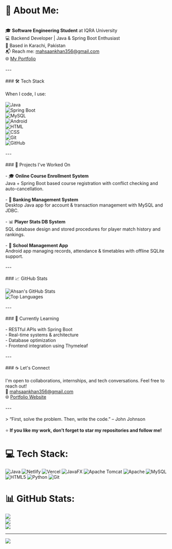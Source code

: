 # 💫 About Me:
<br>🎓 **Software Engineering Student** at IQRA University  <br>💻 Backend Developer | Java & Spring Boot Enthusiast  <br>📍 Based in Karachi, Pakistan  <br>📬 Reach me: mahsaankhan356@gmail.com  <br>🌐 [My Portfolio](https://dev-portfolio-u.netlify.app/)<br><br>---<br><br>### 🛠️ Tech Stack<br><br>When I code, I use:<br><br>![Java](https://img.shields.io/badge/Java-ED8B00?style=for-the-badge&logo=java&logoColor=white)<br>![Spring Boot](https://img.shields.io/badge/Spring_Boot-6DB33F?style=for-the-badge&logo=spring-boot&logoColor=white)<br>![MySQL](https://img.shields.io/badge/MySQL-005C84?style=for-the-badge&logo=mysql&logoColor=white)<br>![Android](https://img.shields.io/badge/Android-3DDC84?style=for-the-badge&logo=android&logoColor=white)<br>![HTML](https://img.shields.io/badge/HTML5-E34F26?style=for-the-badge&logo=html5&logoColor=white)<br>![CSS](https://img.shields.io/badge/CSS3-1572B6?style=for-the-badge&logo=css3&logoColor=white)<br>![Git](https://img.shields.io/badge/Git-F05032?style=for-the-badge&logo=git&logoColor=white)<br>![GitHub](https://img.shields.io/badge/GitHub-181717?style=for-the-badge&logo=github&logoColor=white)<br><br>---<br><br>### 🚀 Projects I’ve Worked On<br><br>- 🎓 **Online Course Enrollment System**  <br>  Java + Spring Boot based course registration with conflict checking and auto-cancellation.<br><br>- 🏦 **Banking Management System**  <br>  Desktop Java app for account & transaction management with MySQL and JDBC.<br><br>- 📊 **Player Stats DB System**  <br>  SQL database design and stored procedures for player match history and rankings.<br><br>- 📱 **School Management App**  <br>  Android app managing records, attendance & timetables with offline SQLite support.<br><br>---<br><br>### 📈 GitHub Stats<br><br>![Ahsan's GitHub Stats](https://github-readme-stats.vercel.app/api?username=Ahsankhan-creator&show_icons=true&theme=dark&count_private=true)<br>![Top Languages](https://github-readme-stats.vercel.app/api/top-langs/?username=Ahsankhan-creator&layout=compact&theme=dark)<br><br>---<br><br>### 🧠 Currently Learning<br><br>- RESTful APIs with Spring Boot  <br>- Real-time systems & architecture  <br>- Database optimization  <br>- Frontend integration using Thymeleaf<br><br>---<br><br>### ☕ Let's Connect<br><br>I'm open to collaborations, internships, and tech conversations. Feel free to reach out!  <br>📧 [mahsaankhan356@gmail.com](mailto:mahsaankhan356@gmail.com)  <br>🌐 [Portfolio Website](https://dev-portfolio-u.netlify.app/)<br><br>---<br><br>> “First, solve the problem. Then, write the code.” – John Johnson<br><br>⭐ **If you like my work, don’t forget to star my repositories and follow me!**


# 💻 Tech Stack:
![Java](https://img.shields.io/badge/java-%23ED8B00.svg?style=for-the-badge&logo=openjdk&logoColor=white) ![Netlify](https://img.shields.io/badge/netlify-%23000000.svg?style=for-the-badge&logo=netlify&logoColor=#00C7B7) ![Vercel](https://img.shields.io/badge/vercel-%23000000.svg?style=for-the-badge&logo=vercel&logoColor=white) ![JavaFX](https://img.shields.io/badge/javafx-%23FF0000.svg?style=for-the-badge&logo=javafx&logoColor=white) ![Apache Tomcat](https://img.shields.io/badge/apache%20tomcat-%23F8DC75.svg?style=for-the-badge&logo=apache-tomcat&logoColor=black) ![Apache](https://img.shields.io/badge/apache-%23D42029.svg?style=for-the-badge&logo=apache&logoColor=white) ![MySQL](https://img.shields.io/badge/mysql-4479A1.svg?style=for-the-badge&logo=mysql&logoColor=white) ![HTML5](https://img.shields.io/badge/html5-%23E34F26.svg?style=for-the-badge&logo=html5&logoColor=white) ![Python](https://img.shields.io/badge/python-3670A0?style=for-the-badge&logo=python&logoColor=ffdd54) ![Git](https://img.shields.io/badge/git-%23F05033.svg?style=for-the-badge&logo=git&logoColor=white)
# 📊 GitHub Stats:
![](https://github-readme-stats.vercel.app/api?username=Ahsankhan-creator&theme=dark&hide_border=false&include_all_commits=false&count_private=false)<br/>
![](https://nirzak-streak-stats.vercel.app/?user=Ahsankhan-creator&theme=dark&hide_border=false)<br/>
![](https://github-readme-stats.vercel.app/api/top-langs/?username=Ahsankhan-creator&theme=dark&hide_border=false&include_all_commits=false&count_private=false&layout=compact)

---
[![](https://visitcount.itsvg.in/api?id=Ahsankhan-creator&icon=0&color=0)](https://visitcount.itsvg.in)

<!-- Proudly created with GPRM ( https://gprm.itsvg.in ) -->
